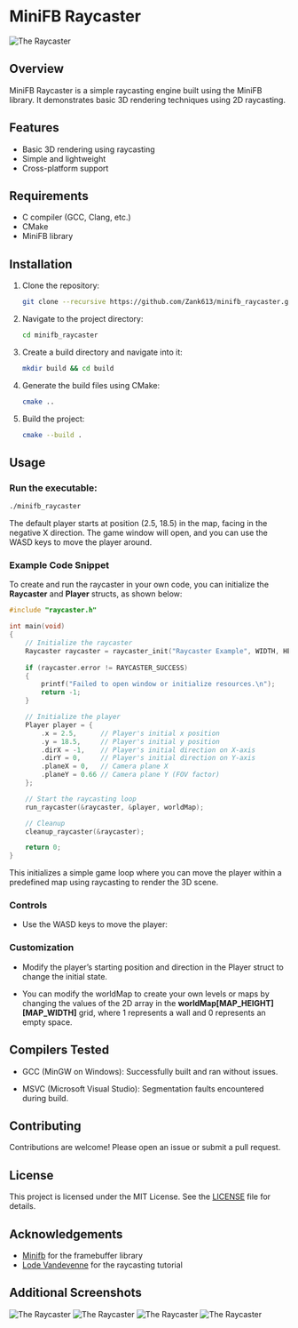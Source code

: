 # MiniFB Raycaster
![The Raycaster](/assets/raycaster_2.png "Raycaster")

## Overview
MiniFB Raycaster is a simple raycasting engine built using the MiniFB library. It demonstrates basic 3D rendering techniques using 2D raycasting.

## Features
- Basic 3D rendering using raycasting
- Simple and lightweight
- Cross-platform support

## Requirements
- C compiler (GCC, Clang, etc.)
- CMake
- MiniFB library

## Installation
1. Clone the repository:
    ```sh
    git clone --recursive https://github.com/Zank613/minifb_raycaster.git
    ```
2. Navigate to the project directory:
    ```sh
    cd minifb_raycaster
    ```
3. Create a build directory and navigate into it:
    ```sh
    mkdir build && cd build
    ```
4. Generate the build files using CMake:
    ```sh
    cmake ..
    ```
5. Build the project:
    ```sh
    cmake --build .
    ```

## Usage
### Run the executable:
```sh
./minifb_raycaster
```

The default player starts at position (2.5, 18.5) in the map, facing in the negative X direction. The game window will open, and you can use the WASD keys to move the player around.

### Example Code Snippet
To create and run the raycaster in your own code, you can initialize the **Raycaster** and **Player** structs, as shown below:
```C
#include "raycaster.h"

int main(void)
{
    // Initialize the raycaster
    Raycaster raycaster = raycaster_init("Raycaster Example", WIDTH, HEIGHT);
    
    if (raycaster.error != RAYCASTER_SUCCESS)
    {
        printf("Failed to open window or initialize resources.\n");
        return -1;
    }

    // Initialize the player
    Player player = {
        .x = 2.5,      // Player's initial x position
        .y = 18.5,     // Player's initial y position
        .dirX = -1,    // Player's initial direction on X-axis
        .dirY = 0,     // Player's initial direction on Y-axis
        .planeX = 0,   // Camera plane X
        .planeY = 0.66 // Camera plane Y (FOV factor)
    };

    // Start the raycasting loop
    run_raycaster(&raycaster, &player, worldMap);

    // Cleanup
    cleanup_raycaster(&raycaster);

    return 0;
}

```
This initializes a simple game loop where you can move the player within a predefined map using raycasting to render the 3D scene.

### Controls
- Use the WASD keys to move the player:

### Customization
- Modify the player’s starting position and direction in the Player struct to change the initial state.

- You can modify the worldMap to create your own levels or maps by changing the values of the 2D array in the **worldMap[MAP_HEIGHT][MAP_WIDTH]** grid, where 1 represents a wall and 0 represents an empty space.

## Compilers Tested

- GCC (MinGW on Windows): Successfully built and ran without issues.

- MSVC (Microsoft Visual Studio): Segmentation faults encountered during build.

## Contributing
Contributions are welcome! Please open an issue or submit a pull request.

## License
This project is licensed under the MIT License. See the [LICENSE](LICENSE) file for details.

## Acknowledgements
- [Minifb](https://github.com/emoon/minifb) for the framebuffer library
- [Lode Vandevenne](https://lodev.org/cgtutor/raycasting.html) for the raycasting tutorial

## Additional Screenshots

![The Raycaster](/assets/raycaster_1.png "Raycaster")
![The Raycaster](/assets/raycaster_3.png "Raycaster")
![The Raycaster](/assets/raycaster_4.png "Raycaster")
![The Raycaster](/assets/raycaster_5.png "Raycaster")